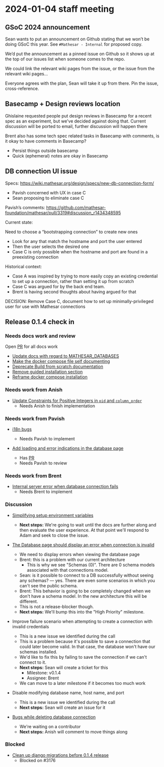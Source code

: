 # 2024-01-04 staff meeting

## GSoC 2024 announcement

Sean wants to put an announcement on Github stating that we won’t be doing GSoC this year. See `#Mathesar - Internal` for proposed copy.

We’d put the announcement as a pinned issue on Github so it shows up at the top of our issues list when someone comes to the repo.

We could link the relevant wiki pages from the issue, or the issue from the relevant wiki pages…

Everyone agrees with the plan, Sean will take it up from there. Pin the issue, cross-reference.

## Basecamp + Design reviews location

Ghislaine requested people put design reviews in Basecamp for a recent spec as an experiment, but we've decided against doing that.
Current discussion will be ported to email, further discussion will happen there

Brent also has some tech spec related tasks in Basecamp with comments, is it okay to have comments in Basecamp?

- Persist things outside basecamp 
- Quick (ephemeral) notes are okay in Basecamp

## DB connection UI issue

Specs: https://wiki.mathesar.org/design/specs/new-db-connection-form/

- Pavish concerned with UX in case C
- Sean proposing to eliminate case C

Pavish’s comments: https://github.com/mathesar-foundation/mathesar/pull/3319#discussion_r1434348595

Current state:  

Need to choose a “bootstrapping connection” to create new ones

- Look for any that match the hostname and port the user entered
- Then the user selects the desired one
- Case C is only possible when the hostname and port are found in a preexisting connection

Historical context:

- Case A was inspired by trying to more easily copy an existing credential to set up a connection, rather than setting it up from scratch
- Case C was argued for by the back end team.
- Brent is having second thoughts about having argued for that

DECISION: Remove Case C, document how to set up minimally-privileged user for use with  Mathesar connections

## Release 0.1.4 check in

### Needs docs work and review

Open [PR](https://github.com/mathesar-foundation/mathesar/pull/3227) for all docs work

- [Update docs with regard to MATHESAR_DATABASES][3378]
- [Make the docker compose file self documenting][3306]
- [Deprecate Build from scratch documentation][3169]
- [Remove guided installation section][3167]
- [Reframe docker compose installation][3166]

### Needs work from Anish

- [Update Constraints for Positive Integers in `oid` and `column_order`][3176]
    - Needs Anish to finish implementation

### Needs work from Pavish

- [i18n bugs][3359]
    - Needs Pavish to implement

- [Add loading and error indications in the database page][3330]
    - Has [PR][3351]
    - Needs Pavish to review

### Needs work from Brent

- [Internal server error when database connection fails][3329]
    - Needs Brent to implement

### Discussion

- [Simplifying setup environment variables][3355]
    - **Next steps:** We're going to wait until the docs are further along and then evaluate the user experience. At that point we'll respond to Adam and seek to close the issue.

- [The Database page should display an error when connection is invalid][3371]
    - We need to display errors when viewing the database page
    - Brent: this is a problem with our current architecture
        - This is why we see "Schemas (0)". There are 0 schema models associated with that connections model.
    - Sean: is it possible to connect to a DB successfully without seeing any schemas? — yes. There are even some scenarios in which you can't see the public schema.
    - Brent: This behavior is going to be completely changed when we don't have a schema model. In the new architecture this will be different.
    - This is not a release-blocker though.
    - **Next steps:** We'll bump this into the "High Priority" milestone.

- Improve failure scenario when attempting to create a connection with invalid credentials
    - This is a new issue we identified during the call
    - This is a problem because it's possible to save a connection that could later become valid. In that case, the database won't have our schemas installed.
    - We'd like to fix this by failing to save the connection if we can't connect to it.
    - **Next steps:** Sean will create a ticket for this
        - Milestone: v0.1.4
        - Assignee: Brent
    - We can move to a later milestone if it becomes too much work

- Disable modifying database name, host name, and port
    - This is a new issue we identified during the call
    - **Next steps:** Sean will create an issue for it

- [Bugs while deleting database connection][3361]
    - We're waiting on a contributor
    - **Next steps:** Anish will comment to move things along

### Blocked

- [Clean up django migrations before 0.1.4 release][3296]
    - Blocked on #3176

[3166]: https://github.com/mathesar-foundation/mathesar/issues/3166
[3167]: https://github.com/mathesar-foundation/mathesar/issues/3167
[3169]: https://github.com/mathesar-foundation/mathesar/issues/3169
[3176]: https://github.com/mathesar-foundation/mathesar/issues/3176
[3296]: https://github.com/mathesar-foundation/mathesar/issues/3296
[3306]: https://github.com/mathesar-foundation/mathesar/issues/3306
[3311]: https://github.com/mathesar-foundation/mathesar/issues/3311
[3329]: https://github.com/mathesar-foundation/mathesar/issues/3329
[3330]: https://github.com/mathesar-foundation/mathesar/issues/3330
[3355]: https://github.com/mathesar-foundation/mathesar/issues/3355
[3359]: https://github.com/mathesar-foundation/mathesar/issues/3359
[3361]: https://github.com/mathesar-foundation/mathesar/issues/3361
[3370]: https://github.com/mathesar-foundation/mathesar/issues/3370
[3371]: https://github.com/mathesar-foundation/mathesar/issues/3371
[3375]: https://github.com/mathesar-foundation/mathesar/issues/3375
[3378]: https://github.com/mathesar-foundation/mathesar/issues/3378
[3377]: https://github.com/mathesar-foundation/mathesar/pull/3377
[3351]: https://github.com/mathesar-foundation/mathesar/pull/3351
